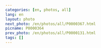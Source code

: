 ```yaml
---
categories: [en, photos, all]
lang: en
layout: photo
next_photo: /en/photos/all/P0000367.html
picname: P0000364
prev_photo: /en/photos/all/P0000131.html
tags: []
---
```

